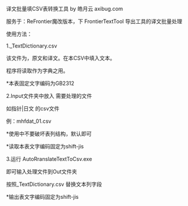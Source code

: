 译文批量填CSV表转换工具 by 皓月云 axibug.com

服务于：ReFrontier魔改版本，下 FrontierTextTool 导出工具的译文批量处理

使用方法：

1._TextDictionary.csv 

该文件为，原文和译文。在本CSV中填入文本。

程序将读取作为字典之用。

*本表固定文字编码为GB2312

2.Input文件夹中放入 需要处理的文件

如指针|日文 的csv文件

例：mhfdat_01.csv 

*使用中不要破坏表列结构，默认即可

*读取本表文字编码固定为shift-jis

3.运行 AutoRranslateTextToCsv.exe

即可输入处理文件到Out文件夹

按照_TextDictionary.csv 替换文本列字段

*输出表文字编码固定为shift-jis